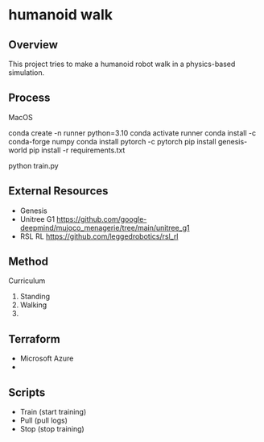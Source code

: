 # humanoid walk

## Overview

This project tries to make a humanoid robot walk in a physics-based simulation.


## Process

MacOS

conda create -n runner python=3.10
conda activate runner
conda install -c conda-forge numpy
conda install pytorch -c pytorch
pip install genesis-world
pip install -r requirements.txt

python train.py

## External Resources

- Genesis
- Unitree G1 https://github.com/google-deepmind/mujoco_menagerie/tree/main/unitree_g1
- RSL RL https://github.com/leggedrobotics/rsl_rl

## Method

Curriculum
1. Standing
2. Walking
3. 

## Terraform

- Microsoft Azure
- 

## Scripts

- Train (start training)
- Pull (pull logs)
- Stop (stop training)